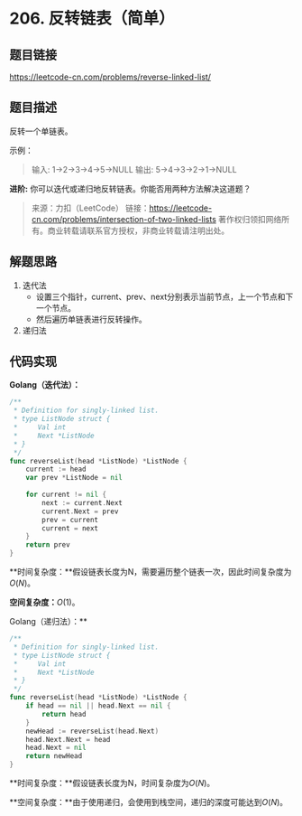 # 206. 反转链表（简单）

## 题目链接

https://leetcode-cn.com/problems/reverse-linked-list/

## 题目描述

反转一个单链表。

示例：

> 输入: 1->2->3->4->5->NULL
> 输出: 5->4->3->2->1->NULL

**进阶:**
你可以迭代或递归地反转链表。你能否用两种方法解决这道题？

> 来源：力扣（LeetCode）
> 链接：https://leetcode-cn.com/problems/intersection-of-two-linked-lists
> 著作权归领扣网络所有。商业转载请联系官方授权，非商业转载请注明出处。

## 解题思路

1. 迭代法
   - 设置三个指针，current、prev、next分别表示当前节点，上一个节点和下一个节点。
   - 然后遍历单链表进行反转操作。
2. 递归法

## 代码实现

**Golang（迭代法）：**

```go
/**
 * Definition for singly-linked list.
 * type ListNode struct {
 *     Val int
 *     Next *ListNode
 * }
 */
func reverseList(head *ListNode) *ListNode {
    current := head
    var prev *ListNode = nil
    
    for current != nil {
        next := current.Next
        current.Next = prev
        prev = current
        current = next
    }
    return prev
}
```

**时间复杂度：**假设链表长度为N，需要遍历整个链表一次，因此时间复杂度为$O(N)$。

**空间复杂度：**$O(1)$。

Golang（递归法）：**

```go
/**
 * Definition for singly-linked list.
 * type ListNode struct {
 *     Val int
 *     Next *ListNode
 * }
 */
func reverseList(head *ListNode) *ListNode {
    if head == nil || head.Next == nil {
        return head
    }
    newHead := reverseList(head.Next)
    head.Next.Next = head
    head.Next = nil
    return newHead
}
```

**时间复杂度：**假设链表长度为N，时间复杂度为$O(N)$。

**空间复杂度：**由于使用递归，会使用到栈空间，递归的深度可能达到$O(N)$。